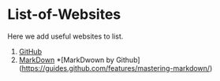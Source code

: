 # List-of-Websites
Here we add useful websites to list.

1. [GitHub](https://github.com/)
2. [MarkDown](http://markdown-here.com/)
   *[MarkDwown by Github] (https://guides.github.com/features/mastering-markdown/)
